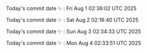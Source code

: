 Today's commit date ✨ : Fri Aug 1 02:36:02 UTC 2025 

Today's commit date ✨ : Sat Aug 2 02:18:40 UTC 2025 

Today's commit date ✨ : Sun Aug 3 02:34:33 UTC 2025 

Today's commit date ✨ : Mon Aug 4 02:33:51 UTC 2025 


